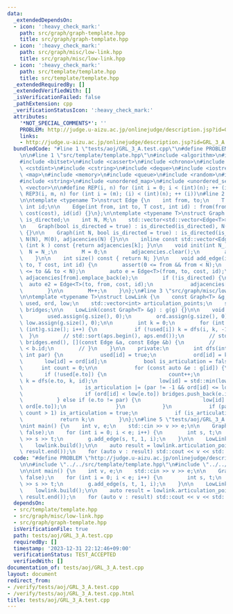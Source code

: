 ```yaml
---
data:
  _extendedDependsOn:
  - icon: ':heavy_check_mark:'
    path: src/graph/graph-template.hpp
    title: src/graph/graph-template.hpp
  - icon: ':heavy_check_mark:'
    path: src/graph/misc/low-link.hpp
    title: src/graph/misc/low-link.hpp
  - icon: ':heavy_check_mark:'
    path: src/template/template.hpp
    title: src/template/template.hpp
  _extendedRequiredBy: []
  _extendedVerifiedWith: []
  _isVerificationFailed: false
  _pathExtension: cpp
  _verificationStatusIcon: ':heavy_check_mark:'
  attributes:
    '*NOT_SPECIAL_COMMENTS*': ''
    PROBLEM: http://judge.u-aizu.ac.jp/onlinejudge/description.jsp?id=GRL_3_A
    links:
    - http://judge.u-aizu.ac.jp/onlinejudge/description.jsp?id=GRL_3_A
  bundledCode: "#line 1 \"tests/aoj/GRL_3_A.test.cpp\"\n#define PROBLEM \"http://judge.u-aizu.ac.jp/onlinejudge/description.jsp?id=GRL_3_A\"\
    \n\n#line 1 \"src/template/template.hpp\"\n#include <algorithm>\n#include <array>\n\
    #include <bitset>\n#include <cassert>\n#include <chrono>\n#include <cmath>\n#include\
    \ <cstdint>\n#include <cstring>\n#include <deque>\n#include <iostream>\n#include\
    \ <map>\n#include <memory>\n#include <queue>\n#include <random>\n#include <set>\n\
    #include <string>\n#include <unordered_map>\n#include <unordered_set>\n#include\
    \ <vector>\n\n#define REP(i, n) for (int i = 0; i < (int)(n); ++ (i))\n#define\
    \ REP3(i, m, n) for (int i = (m); (i) < (int)(n); ++ (i))\n#line 2 \"src/graph/graph-template.hpp\"\
    \n\ntemplate <typename T>\nstruct Edge {\n    int from, to;\n    T cost;\n   \
    \ int id;\n\n    Edge(int from, int to, T cost, int id) : from(from), to(to),\
    \ cost(cost), id(id) {}\n};\n\ntemplate <typename T>\nstruct Graph {\n    bool\
    \ is_directed;\n    int N, M;\n    std::vector<std::vector<Edge<T>>> adjacencies;\n\
    \n    Graph(bool is_directed = true) : is_directed(is_directed), N(0), M(0), adjacencies(0)\
    \ {}\n\n    Graph(int N, bool is_directed = true) : is_directed(is_directed),\
    \ N(N), M(0), adjacencies(N) {}\n\n    inline const std::vector<Edge<T>> &operator[]\
    \ (int k ) const {return adjacencies[k]; }\n\n    void init(int N_) {\n      \
    \  N = N_;\n        M = 0;\n        adjacencies.clear();\n        adjacencies.resize(N);\n\
    \    }\n\n    int size() const { return N; }\n\n    void add_edge(int from, int\
    \ to, T cost, int id) {\n        assert(0 <= from && from < N);\n        assert(0\
    \ <= to && to < N);\n        auto e = Edge<T>(from, to, cost, id);\n\n       \
    \ adjacencies[from].emplace_back(e);\n        if (!is_directed) {\n          \
    \  auto e2 = Edge<T>(to, from, cost, id);\n            adjacencies[to].emplace_back(e2);\n\
    \        }\n\n        M++;\n    }\n};\n#line 3 \"src/graph/misc/low-link.hpp\"\
    \n\ntemplate <typename T>\nstruct LowLink {\n    const Graph<T> &g;\n    std::vector<int>\
    \ used, ord, low;\n    std::vector<int> articulation_points;\n    std::vector<int>\
    \ bridges;\n\n    LowLink(const Graph<T> &g) : g(g) {}\n\n    void build() {\n\
    \        used.assign(g.size(), 0);\n        ord.assign(g.size(), 0);\n       \
    \ low.assign(g.size(), 0);\n\n        int k = 0;\n        for (int i = 0; i <\
    \ (int)g.size(); i++) {\n            if (!used[i]) k = dfs(i, k, -1);\n      \
    \  }\n        // std::sort(aps.begin(), aps.end());\n        // std::sort(briges.begin(),\
    \ bridges.end(), [](const Edge &a, const Edge &b) {\n        //     return a.id\
    \ < b.id;\n        // }\n    }\n\n    private:\n        int dfs(int id, int k,\
    \ int par) {\n            used[id] = true;\n            ord[id] = k++;\n     \
    \       low[id] = ord[id];\n            bool is_articulation = false;\n      \
    \      int count = 0;\n\n            for (const auto &e : g[id]) {\n         \
    \       if (!used[e.to]) {\n                    count++;\n                   \
    \ k = dfs(e.to, k, id);\n                    low[id] = std::min(low[id], low[e.to]);\n\
    \                    is_articulation |= (par != -1 && ord[id] <= low[e.to]); \n\
    \                    if (ord[id] < low[e.to]) bridges.push_back(e.id);\n     \
    \           } else if (e.to != par) {\n                    low[id] = std::min(low[id],\
    \ ord[e.to]);\n                }\n            }\n            if (par == -1 &&\
    \ count > 1) is_articulation = true;\n            if (is_articulation) articulation_points.push_back(id);\n\
    \            return k;\n        }\n};\n#line 5 \"tests/aoj/GRL_3_A.test.cpp\"\n\
    \nint main() {\n    int v, e;\n    std::cin >> v >> e;\n\n    Graph<int> g(v,\
    \ false);\n    for (int i = 0; i < e; i++) {\n        int s, t;\n        std::cin\
    \ >> s >> t;\n        g.add_edge(s, t, 1, i);\n    }\n\n    LowLink lowlink(g);\n\
    \    lowlink.build();\n\n    auto result = lowlink.articulation_points;\n    std::sort(result.begin(),\
    \ result.end());\n    for (auto v : result) std::cout << v << std::endl;\n}\n"
  code: "#define PROBLEM \"http://judge.u-aizu.ac.jp/onlinejudge/description.jsp?id=GRL_3_A\"\
    \n\n#include \"../../src/template/template.hpp\"\n#include \"../../src/graph/misc/low-link.hpp\"\
    \n\nint main() {\n    int v, e;\n    std::cin >> v >> e;\n\n    Graph<int> g(v,\
    \ false);\n    for (int i = 0; i < e; i++) {\n        int s, t;\n        std::cin\
    \ >> s >> t;\n        g.add_edge(s, t, 1, i);\n    }\n\n    LowLink lowlink(g);\n\
    \    lowlink.build();\n\n    auto result = lowlink.articulation_points;\n    std::sort(result.begin(),\
    \ result.end());\n    for (auto v : result) std::cout << v << std::endl;\n}"
  dependsOn:
  - src/template/template.hpp
  - src/graph/misc/low-link.hpp
  - src/graph/graph-template.hpp
  isVerificationFile: true
  path: tests/aoj/GRL_3_A.test.cpp
  requiredBy: []
  timestamp: '2023-12-31 22:12:46+09:00'
  verificationStatus: TEST_ACCEPTED
  verifiedWith: []
documentation_of: tests/aoj/GRL_3_A.test.cpp
layout: document
redirect_from:
- /verify/tests/aoj/GRL_3_A.test.cpp
- /verify/tests/aoj/GRL_3_A.test.cpp.html
title: tests/aoj/GRL_3_A.test.cpp
---
```


